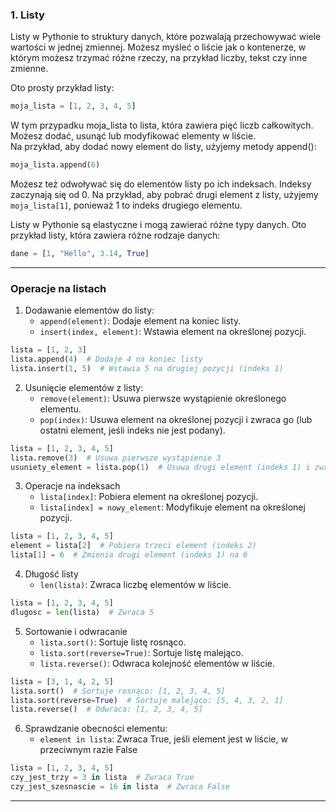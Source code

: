 ### 1. Listy

Listy w Pythonie to struktury danych, które pozwalają przechowywać wiele wartości w jednej zmiennej. Możesz myśleć o liście jak o kontenerze, w którym możesz trzymać różne rzeczy, na przykład liczby, tekst czy inne zmienne.

Oto prosty przykład listy:

```python
moja_lista = [1, 2, 3, 4, 5]
```

W tym przypadku moja_lista to lista, która zawiera pięć liczb całkowitych. Możesz dodać, usunąć lub modyfikować elementy w liście. 
<br>Na przykład, aby dodać nowy element do listy, użyjemy metody append():

```python
moja_lista.append(6)
```

Możesz też odwoływać się do elementów listy po ich indeksach. Indeksy zaczynają się od 0. Na przykład, aby pobrać drugi element z listy, użyjemy `moja_lista[1]`, ponieważ 1 to indeks drugiego elementu.

Listy w Pythonie są elastyczne i mogą zawierać różne typy danych. Oto przykład listy, która zawiera różne rodzaje danych:

```python
dane = [1, "Hello", 3.14, True]
```

<hr>

### Operacje na listach

1. Dodawanie elementów do listy:
    * `append(element)`: Dodaje element na koniec listy.
    * `insert(index, element)`: Wstawia element na określonej pozycji.

```python
lista = [1, 2, 3]
lista.append(4)  # Dodaje 4 na koniec listy
lista.insert(1, 5)  # Wstawia 5 na drugiej pozycji (indeks 1)
```
2. Usunięcie elementów z listy:
    * `remove(element)`: Usuwa pierwsze wystąpienie określonego elementu.
    * `pop(index)`: Usuwa element na określonej pozycji i zwraca go (lub ostatni element, jeśli indeks nie jest podany).

```python
lista = [1, 2, 3, 4, 5]
lista.remove(3)  # Usuwa pierwsze wystąpienie 3
usuniety_element = lista.pop(1)  # Usuwa drugi element (indeks 1) i zwraca go
```

3. Operacje na indeksach
    * `lista[index]`: Pobiera element na określonej pozycji.
    * `lista[index] = nowy_element`: Modyfikuje element na określonej pozycji.

```python
lista = [1, 2, 3, 4, 5]
element = lista[2]  # Pobiera trzeci element (indeks 2)
lista[1] = 6  # Zmienia drugi element (indeks 1) na 6
```

4. Długość listy
    * `len(lista)`: Zwraca liczbę elementów w liście.

```python
lista = [1, 2, 3, 4, 5]
dlugosc = len(lista)  # Zwraca 5
```

5. Sortowanie i odwracanie
    * `lista.sort()`: Sortuje listę rosnąco.
    * `lista.sort(reverse=True)`: Sortuje listę malejąco.
    * `lista.reverse()`: Odwraca kolejność elementów w liście.

```python
lista = [3, 1, 4, 2, 5]
lista.sort()  # Sortuje rosnąco: [1, 2, 3, 4, 5]
lista.sort(reverse=True)  # Sortuje malejąco: [5, 4, 3, 2, 1]
lista.reverse()  # Odwraca: [1, 2, 3, 4, 5]
```

6. Sprawdzanie obecności elementu:
    * `element in lista`: Zwraca True, jeśli element jest w liście, w przeciwnym razie False

```python
lista = [1, 2, 3, 4, 5]
czy_jest_trzy = 3 in lista  # Zwraca True
czy_jest_szesnascie = 16 in lista  # Zwraca False
```

<hr>